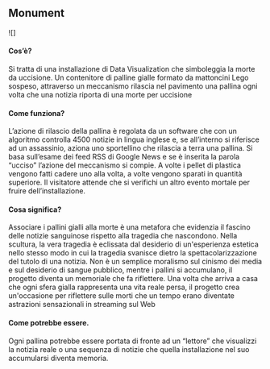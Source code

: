 ## Monument
![]
#### Cos’è?
Si tratta di una installazione di Data Visualization che simboleggia la morte da uccisione. Un contenitore di palline gialle formato da mattoncini Lego sospeso, attraverso un meccanismo rilascia  nel pavimento una pallina ogni volta che una notizia riporta di una morte per uccisione

#### Come funziona?
L’azione di rilascio della pallina è regolata da un software che con un algoritmo controlla 4500 notizie in lingua inglese e, se all’interno si riferisce ad un assassinio, aziona uno sportellino che rilascia a terra una pallina.
Si basa sull’esame dei feed RSS di Google News e se è inserita la parola “ucciso” l’azione del meccanismo si compie.
A volte i pellet di plastica vengono fatti cadere uno alla volta, a volte vengono sparati in quantità superiore.
Il visitatore attende che si verifichi un altro evento mortale per fruire dell’installazione.

#### Cosa significa?
Associare i pallini gialli alla morte è una metafora che evidenzia il fascino delle notizie sanguinose rispetto alla tragedia che nascondono. 
Nella scultura, la vera tragedia è eclissata dal desiderio di un'esperienza estetica nello stesso modo in cui la tragedia svanisce dietro la spettacolarizzazione del tutolo di una notizia. 
Non è un semplice moralismo sul cinismo dei media e sul desiderio di sangue pubblico, mentre i pallini si accumulano, il progetto diventa un memoriale che fa riflettere. Una volta che arriva a casa che ogni sfera gialla rappresenta una vita reale persa, il progetto crea un'occasione per riflettere sulle morti che un tempo erano diventate astrazioni sensazionali in streaming sul Web

#### Come potrebbe essere.
Ogni pallina potrebbe essere portata di fronte ad un “lettore” che visualizzi la notizia reale o una sequenza di notizie che quella installazione nel suo accumularsi diventa memoria.
